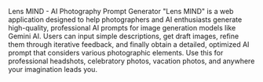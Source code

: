 Lens MIND - AI Photography Prompt Generator
"Lens MIND" is a web application designed to help photographers and AI enthusiasts generate high-quality, professional AI prompts for image generation models like Gemini AI. Users can input simple descriptions, get draft images, refine them through iterative feedback, and finally obtain a detailed, optimized AI prompt that considers various photographic elements.
Use this for professional headshots, celebratory photos, vacation photos, and anywhere your imagination leads you.

